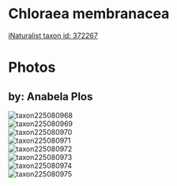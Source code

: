 
Chloraea membranacea
====================
  
[iNaturalist taxon id: 372267](https://www.inaturalist.org/taxa/372267)
# Photos

## by: Anabela Plos
  
![taxon225080968](https://inaturalist-open-data.s3.amazonaws.com/photos/241210736/medium.jpeg)  
![taxon225080969](https://inaturalist-open-data.s3.amazonaws.com/photos/241210760/medium.jpeg)  
![taxon225080970](https://inaturalist-open-data.s3.amazonaws.com/photos/241210719/medium.jpeg)  
![taxon225080971](https://inaturalist-open-data.s3.amazonaws.com/photos/241210726/medium.jpeg)  
![taxon225080972](https://inaturalist-open-data.s3.amazonaws.com/photos/241210668/medium.jpeg)  
![taxon225080973](https://inaturalist-open-data.s3.amazonaws.com/photos/241210629/medium.jpeg)  
![taxon225080974](https://inaturalist-open-data.s3.amazonaws.com/photos/241210619/medium.jpeg)  
![taxon225080975](https://inaturalist-open-data.s3.amazonaws.com/photos/241210607/medium.jpeg)